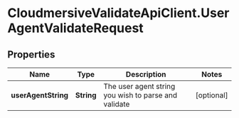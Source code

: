 # CloudmersiveValidateApiClient.UserAgentValidateRequest

## Properties
Name | Type | Description | Notes
------------ | ------------- | ------------- | -------------
**userAgentString** | **String** | The user agent string you wish to parse and validate | [optional] 


